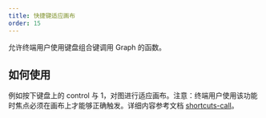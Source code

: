 ```yaml
---
title: 快捷键适应画布
order: 15
---
```


允许终端用户使用键盘组合键调用 Graph 的函数。

## 如何使用

例如按下键盘上的 control 与 1，对图进行适应画布。注意：终端用户使用该功能时焦点必须在画布上才能够正确触发。详细内容参考文档 [shortcuts-call](/zh/docs/manual/middle/states/default-behavior/shortcuts-call)。
